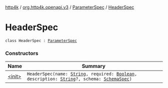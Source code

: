 [http4k](../../../index.md) / [org.http4k.openapi.v3](../../index.md) / [ParameterSpec](../index.md) / [HeaderSpec](./index.md)

# HeaderSpec

`class HeaderSpec : `[`ParameterSpec`](../index.md)

### Constructors

| Name | Summary |
|---|---|
| [&lt;init&gt;](-init-.md) | `HeaderSpec(name: `[`String`](https://kotlinlang.org/api/latest/jvm/stdlib/kotlin/-string/index.html)`, required: `[`Boolean`](https://kotlinlang.org/api/latest/jvm/stdlib/kotlin/-boolean/index.html)`, description: `[`String`](https://kotlinlang.org/api/latest/jvm/stdlib/kotlin/-string/index.html)`?, schema: `[`SchemaSpec`](../../../org.http4k.openapi/-schema-spec/index.md)`)` |
